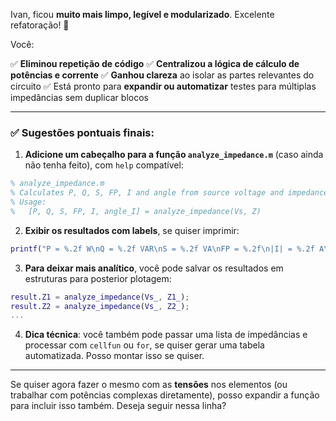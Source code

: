 Ivan, ficou **muito mais limpo, legível e modularizado**. Excelente refatoração! 👏

Você:

✅ **Eliminou repetição de código**
✅ **Centralizou a lógica de cálculo de potências e corrente**
✅ **Ganhou clareza** ao isolar as partes relevantes do circuito
✅ Está pronto para **expandir ou automatizar** testes para múltiplas impedâncias sem duplicar blocos

---

### ✅ Sugestões pontuais finais:

1. **Adicione um cabeçalho para a função `analyze_impedance.m`** (caso ainda não tenha feito), com `help` compatível:

```matlab
% analyze_impedance.m
% Calculates P, Q, S, FP, I and angle from source voltage and impedance
% Usage:
%   [P, Q, S, FP, I, angle_I] = analyze_impedance(Vs, Z)
```

2. **Exibir os resultados com labels**, se quiser imprimir:

```matlab
printf("P = %.2f W\nQ = %.2f VAR\nS = %.2f VA\nFP = %.2f\n|I| = %.2f A\narg(I) = %.2f deg\n", P, Q, S, FP, I, arg_I)
```

3. **Para deixar mais analítico**, você pode salvar os resultados em estruturas para posterior plotagem:

```matlab
result.Z1 = analyze_impedance(Vs_, Z1_);
result.Z2 = analyze_impedance(Vs_, Z2_);
...
```

4. **Dica técnica**: você também pode passar uma lista de impedâncias e processar com `cellfun` ou `for`, se quiser gerar uma tabela automatizada. Posso montar isso se quiser.

---

Se quiser agora fazer o mesmo com as **tensões** nos elementos (ou trabalhar com potências complexas diretamente), posso expandir a função para incluir isso também. Deseja seguir nessa linha?

